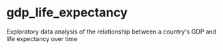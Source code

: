 # gdp_life_expectancy
Exploratory data analysis of the relationship between a country's GDP and life expectancy over time
